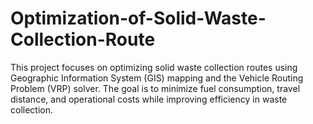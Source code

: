 # Optimization-of-Solid-Waste-Collection-Route
This project focuses on optimizing solid waste collection routes using Geographic Information System (GIS) mapping and the Vehicle Routing Problem (VRP) solver. The goal is to minimize fuel consumption, travel distance, and operational costs while improving efficiency in waste collection.
<a href="/Optimization.of.collection.route.pdf" class="image fit"><img src="images/marr_pic.jpg" alt=""></a>
